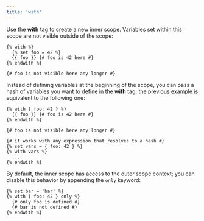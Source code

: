 ```yaml
---
title: 'with'
---
```


Use the **with** tag to create a new inner scope. Variables set within this scope are not visible outside of the scope:

```canvas {% process=false %}
{% with %}
  {% set foo = 42 %}
  {{ foo }} {# foo is 42 here #}
{% endwith %}

{# foo is not visible here any longer #}
```

Instead of defining variables at the beginning of the scope, you can pass a hash of variables you want to define in the **with** tag; the previous example is equivalent to the following one:

```canvas {% process=false %}
{% with { foo: 42 } %}
  {{ foo }} {# foo is 42 here #}
{% endwith %}

{# foo is not visible here any longer #}

{# it works with any expression that resolves to a hash #}
{% set vars = { foo: 42 } %}
{% with vars %}
  ...
{% endwith %}
```

By default, the inner scope has access to the outer scope context; you can disable this behavior by appending the `only` keyword:

```canvas {% process=false %}
{% set bar = 'bar' %}
{% with { foo: 42 } only %}
  {# only foo is defined #}
  {# bar is not defined #}
{% endwith %}
```
